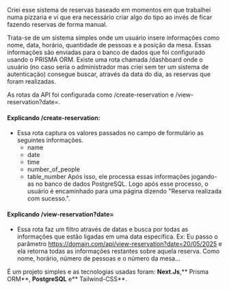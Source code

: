 Criei esse sistema de reservas baseado em momentos em que trabalhei numa pizzaria e vi que era necessário criar algo do tipo ao invés de ficar fazendo reservas de forma manual.

Trata-se de um sistema simples onde um usuário insere informações como nome, data, horário, quantidade de pessoas e a posição da mesa. Essas informações são enviadas para o banco de dados que foi configurado usando o PRISMA ORM. Existe uma rota chamada /dashboard onde o usuário (no caso seria o administrador mas criei sem ter um sistema de autenticação) consegue buscar, através da data do dia, as reservas que foram realizadas.

As rotas da API foi configurada como /create-reservation e /view-reservation?date=.

#### Explicando /create-reservation:
- Essa rota captura os valores passados no campo de formulário as seguintes informações.
  - name
  - date
  - time
  - number_of_people
  - table_number
    Após isso, ele processa essas informações jogando-as no banco de dados PostgreSQL. Logo após esse processo, o usuário é encaminhado para uma página
    dizendo "Reserva realizada com sucesso.".

#### Explicando /view-reservation?date=
- Essa rota faz um filtro através de datas e busca por todas as informações que estão ligadas em uma data específica.
  Ex: Eu passo o parâmetro https://domain.com/api/view-reservation?date=20/05/2025 e ela retorna todas as informações restantes sobre aquela reserva.
  Como nome, horário, número de pessoas e o número da mesa...

É um projeto simples e as tecnologias usadas foram: **Next.Js**,** Prisma ORM**, **PostgreSQL** e** Tailwind-CSS**.
